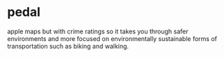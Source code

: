 # pedal
apple maps but with crime ratings so it takes you through safer environments and more focused on environmentally sustainable forms of transportation such as biking and walking.
